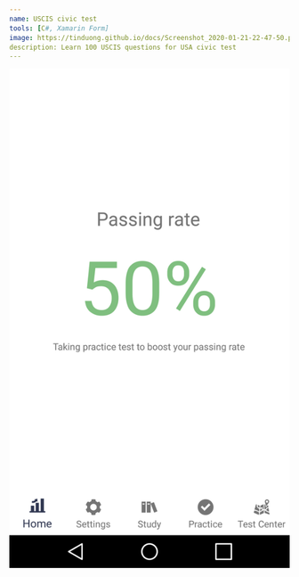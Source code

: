 ```yaml
---
name: USCIS civic test
tools: [C#, Xamarin Form]
image: https://tinduong.github.io/docs/Screenshot_2020-01-21-22-47-50.png
description: Learn 100 USCIS questions for USA civic test
---
```



![alt text](https://github.com/tinduong/citizenship/blob/master/Screenshot_2021-10-20-16-18-46.png)